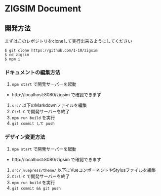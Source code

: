 # ZIGSIM Document

## 開発方法

まずはこのレポジトリをcloneして実行出来るようにしてください

```
$ git clone https://github.com/1-10/zigsim
$ cd zigsim
$ npm i
```

### ドキュメントの編集方法

1. `npm start` で開発サーバーを起動
  - http://localhost:8080/zigsim で確認できます
1. `src/` 以下のMarkdownファイルを編集
1. `Ctrl-C` で開発サーバーを終了
1. `npm run build` を実行
1. `git commit して push`

### デザイン変更方法

1. `npm start` で開発サーバーを起動
  - http://localhost:8080/zigsim で確認できます
1. `src/.vuepress/theme/` 以下にVueコンポーネントやStylusファイルを編集
1. `Ctrl-C` で開発サーバーを終了
1. `npm run build` を実行
1. `git commit && git push`
